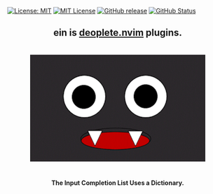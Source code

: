 [![License: MIT](https://img.shields.io/badge/License-MIT-yellow.svg)](https://opensource.org/licenses/MIT) [![MIT
License](http://img.shields.io/badge/license-MIT-blue.svg?style=flat)](
LICENSE) [![GitHub release](https://img.shields.io/github/release/takkii/ein.svg?style=flat)](GitHub) [![GitHub Status](https://img.shields.io/github/last-commit/takkii/ein.svg?style=flat)](GitHub)

<div align="center">
  <h2><p>ein is <a href="https://github.com/Shougo/deoplete.nvim">deoplete.nvim</a> plugins.</p></h2>
</div>

<br />

<div align="center">
  <img src="https://github.com/takkii/photo/blob/main/images/real.gif" alt="real images" title="logo">
</div>

<br />

<div align="center">
  <h4><p>The Input Completion List Uses a Dictionary.</p></h4>
</div>

<br />

